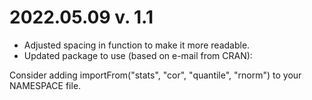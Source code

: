 # 2022.05.09 v. 1.1
- Adjusted spacing in function to make it more readable.
- Updated package to use (based on e-mail from CRAN):

Consider adding
 importFrom("stats", "cor", "quantile", "rnorm")
 to your NAMESPACE file.